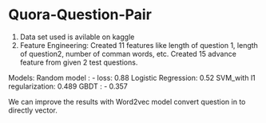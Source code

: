 # Quora-Question-Pair
1. Data set used is avilable on kaggle
2. Feature Engineering: 
Created 11 features like length of question 1, length of question2, number of comman words, etc.
Created 15 advance feature from given 2 test questions.




Models: 
Random model : - loss: 0.88
Logistic Regression: 0.52
SVM_with l1 regularization: 0.489
GBDT : - 0.357

We can improve the results with Word2vec model convert question in to directly vector.

